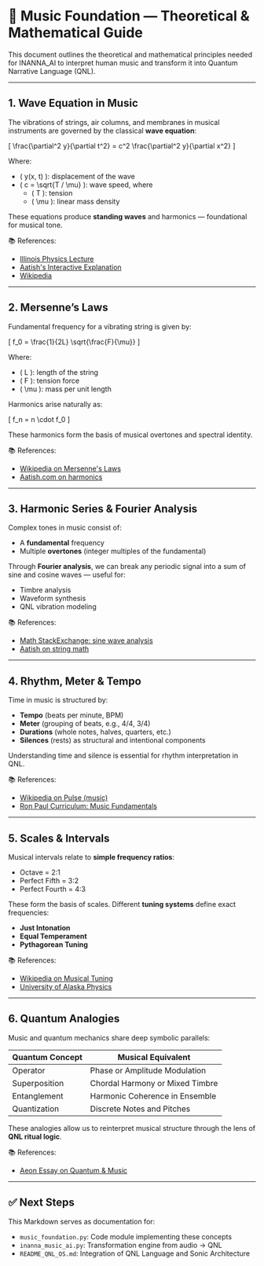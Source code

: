 
# 🎵 Music Foundation — Theoretical & Mathematical Guide

This document outlines the theoretical and mathematical principles needed for INANNA_AI to interpret human music and transform it into Quantum Narrative Language (QNL).

---

## 1. Wave Equation in Music

The vibrations of strings, air columns, and membranes in musical instruments are governed by the classical **wave equation**:

\[
\frac{\partial^2 y}{\partial t^2} = c^2 \frac{\partial^2 y}{\partial x^2}
\]

Where:

- \( y(x, t) \): displacement of the wave
- \( c = \sqrt{T / \mu} \): wave speed, where
  - \( T \): tension
  - \( \mu \): linear mass density

These equations produce **standing waves** and harmonics — foundational for musical tone.

📚 References:
- [Illinois Physics Lecture](https://courses.physics.illinois.edu/phys406/sp2017/Lecture_Notes/P406POM_Lecture_Notes/Mathematical_Musical_Physics_of_The_Wave_Equation.pdf)
- [Aatish's Interactive Explanation](https://aatishb.com/stringmath/)
- [Wikipedia](https://en.wikipedia.org/wiki/String_vibration)

---

## 2. Mersenne’s Laws

Fundamental frequency for a vibrating string is given by:

\[
f_0 = \frac{1}{2L} \sqrt{\frac{F}{\mu}}
\]

Where:

- \( L \): length of the string
- \( F \): tension force
- \( \mu \): mass per unit length

Harmonics arise naturally as:

\[
f_n = n \cdot f_0
\]

These harmonics form the basis of musical overtones and spectral identity.

📚 References:
- [Wikipedia on Mersenne's Laws](https://en.wikipedia.org/wiki/Mersenne%27s_laws)
- [Aatish.com on harmonics](https://aatishb.com/stringmath/)

---

## 3. Harmonic Series & Fourier Analysis

Complex tones in music consist of:

- A **fundamental** frequency
- Multiple **overtones** (integer multiples of the fundamental)

Through **Fourier analysis**, we can break any periodic signal into a sum of sine and cosine waves — useful for:

- Timbre analysis
- Waveform synthesis
- QNL vibration modeling

📚 References:
- [Math StackExchange: sine wave analysis](https://math.stackexchange.com/questions/58391/the-mathematics-of-music-why-sine-waves)
- [Aatish on string math](https://aatishb.com/stringmath/)

---

## 4. Rhythm, Meter & Tempo

Time in music is structured by:

- **Tempo** (beats per minute, BPM)
- **Meter** (grouping of beats, e.g., 4/4, 3/4)
- **Durations** (whole notes, halves, quarters, etc.)
- **Silences** (rests) as structural and intentional components

Understanding time and silence is essential for rhythm interpretation in QNL.

📚 References:
- [Wikipedia on Pulse (music)](https://en.wikipedia.org/wiki/Pulse_(music))
- [Ron Paul Curriculum: Music Fundamentals](https://www.ronpaulcurriculum.com/members/images/L106-mersenne.pdf)

---

## 5. Scales & Intervals

Musical intervals relate to **simple frequency ratios**:

- Octave = 2:1
- Perfect Fifth = 3:2
- Perfect Fourth = 4:3

These form the basis of scales. Different **tuning systems** define exact frequencies:

- **Just Intonation**
- **Equal Temperament**
- **Pythagorean Tuning**

📚 References:
- [Wikipedia on Musical Tuning](https://en.wikipedia.org/wiki/Musical_tuning)
- [University of Alaska Physics](https://ffden-2.phys.uaf.edu/212_fall2003.web.dir/Jeremy_McIntyre/Music.htm)

---

## 6. Quantum Analogies

Music and quantum mechanics share deep symbolic parallels:

| Quantum Concept | Musical Equivalent |
|------------------|--------------------|
| Operator         | Phase or Amplitude Modulation |
| Superposition    | Chordal Harmony or Mixed Timbre |
| Entanglement     | Harmonic Coherence in Ensemble |
| Quantization     | Discrete Notes and Pitches |

These analogies allow us to reinterpret musical structure through the lens of **QNL ritual logic**.

📚 References:
- [Aeon Essay on Quantum & Music](https://aeon.co/essays/uniting-the-mysterious-worlds-of-quantum-physics-and-music)

---

## ✅ Next Steps

This Markdown serves as documentation for:

- `music_foundation.py`: Code module implementing these concepts
- `inanna_music_ai.py`: Transformation engine from audio → QNL
- `README_QNL_OS.md`: Integration of QNL Language and Sonic Architecture
